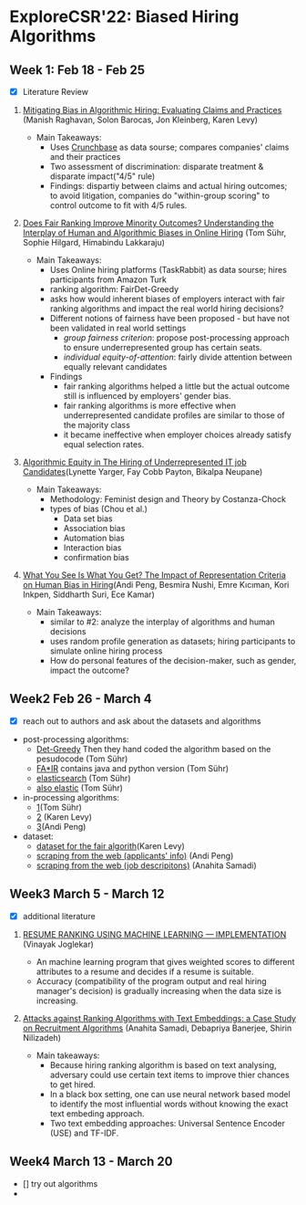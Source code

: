 # ExploreCSR'22: Biased Hiring Algorithms

## Week 1: Feb 18 - Feb 25
- [x] Literature Review
1. [Mitigating Bias in Algorithmic Hiring: Evaluating Claims and Practices](https://dl.acm.org/doi/abs/10.1145/3351095.3372828) (Manish Raghavan, Solon Barocas, Jon Kleinberg, Karen Levy)

    * Main Takeaways: 
        * Uses [Crunchbase](https://www.crunchbase.com/) as data sourse; compares companies' claims and their practices
        * Two assessment of discrimination: disparate treatment & disparate impact("4/5" rule)
        * Findings: dispartiy between claims and actual hiring outcomes; to avoid litigation, companies do "within-group scoring" to control outcome to fit with 4/5 rules. 

2. [Does Fair Ranking Improve Minority Outcomes? Understanding the Interplay of Human and Algorithmic Biases in Online Hiring](https://dl.acm.org/doi/abs/10.1145/3461702.3462602) (Tom Sühr, Sophie Hilgard, Himabindu Lakkaraju)
 
    * Main Takeaways:
        * Uses Online hiring platforms (TaskRabbit) as data sourse; hires participants from Amazon Turk
        * ranking algorithm: FairDet-Greedy
        * asks how would inherent biases of employers interact with fair ranking algorithms and impact the real world hiring decisions?
        * Different notions of fairness have been proposed - but have not been validated in real world settings
            * *group fairness criterion*: propose post-processing approach to ensure underrepresented group has certain seats.
            * *individual equity-of-attention*: fairly divide attention between equally relevant candidates
        * Findings
            * fair ranking algorithms helped a little but the actual outcome still is influenced by employers' gender bias.
            * fair ranking algorithms is more effective when underrepresented candidate profiles are similar to those of the majority class
            * it became ineffective when employer choices already satisfy equal selection rates.


3. [Algorithmic Equity in The Hiring of Underrepresented IT job Candidates](https://www.emerald.com/insight/content/doi/10.1108/OIR-10-2018-0334/full/html)(Lynette Yarger, Fay Cobb Payton, Bikalpa Neupane)
    * Main Takeaways:
        * Methodology: Feminist design and Theory by Costanza-Chock
        * types of bias (Chou et al.)
            * Data set bias
            * Association bias
            * Automation bias
            * Interaction bias
            * confirmation bias


4. [What You See Is What You Get? The Impact of Representation Criteria on Human Bias in Hiring](https://ojs.aaai.org/index.php/HCOMP/article/view/5281)(Andi Peng, Besmira Nushi, Emre Kıcıman, Kori Inkpen, Siddharth Suri, Ece Kamar)

    * Main Takeaways:
        * similar to #2: analyze the interplay of algorithms and human decisions
        * uses random profile generation as datasets; hiring participants to simulate online hiring process
        * How do personal features of the decision-maker, such as gender, impact the outcome? 



## Week2 Feb 26 - March 4
- [x] reach out to authors and ask about the datasets and algorithms
* post-processing algorithms:
   * [Det-Greedy](https://dl.acm.org/doi/pdf/10.1145/3292500.3330691?casa_token=OYEXJHAX7skAAAAA:60-IaTPwHoFaDMIPaGv7GIH7prytYtksqNHfFQ0rqE1hmGogQyscfQ1Vs6MykbqvDZE6QN9uNPau) Then they hand coded the algorithm based on the pesudocode (Tom Sühr)
   * [FA\*IR](https://github.com/fair-search) contains java and python version (Tom Sühr)
   * [elasticsearch](https://github.com/fair-search/fairsearch-fair-for-elasticsearch) (Tom Sühr)
   * [also elastic](https://milkalichtblau.github.io/pdf/zehlike_2021_fair_ranking_multiple_protected_groups.pdf) (Tom Sühr)
* in-processing algorithms:
   * [1](https://proceedings.neurips.cc/paper/2019/file/9e82757e9a1c12cb710ad680db11f6f1-Paper.pdf)(Tom Sühr)
   * [2](https://dl.acm.org/doi/pdf/10.1145/3219819.3220088?ref=https://githubhelp.com) (Karen Levy)
   * [3](https://www-ai.cs.tu-dortmund.de/LEHRE/SEMINARE/WS2021/TrustworthyAIMachineLearning/literature/yadav2019.pdfhttps://www-ai.cs.tu-dortmund.de/LEHRE/SEMINARE/WS2021/TrustworthyAIMachineLearning/literature/yadav2019.pdf)(Andi Peng)
* dataset:
   * [dataset for the fair algorith](https://github.com/MilkaLichtblau/FA-IR_Ranking/tree/FA-IR_CIKM_17)(Karen Levy)
   * [scraping from the web (applicants' info)](https://arxiv.org/abs/1901.09451) (Andi Peng)
   * [scraping from the web (job descripitons)](https://www.indeed.com/) (Anahita Samadi)

## Week3 March 5 - March 12
- [x] additional literature 
1. [RESUME RANKING USING MACHINE LEARNING — IMPLEMENTATION](https://medium.com/@Excellarate/resume-ranking-using-machine-learning-implementation-47959a4e5d8e) (Vinayak Joglekar)
   * An machine learning program that gives weighted scores to different attributes to a resume and decides if a resume is suitable.
   * Accuracy (compatibility of the program output and real hiring manager's decision) is gradually increasing when the data size is increasing.

2. [Attacks against Ranking Algorithms with Text Embeddings: a Case Study on Recruitment Algorithms](https://arxiv.org/abs/2108.05490) (Anahita Samadi, Debapriya Banerjee, Shirin Nilizadeh)
   * Main takeaways:
      * Because hiring ranking algorithm is based on text analysing, adversary could use certain text items to improve thier chances to get hired.
      * In a black box setting, one can use neural network based model to identify the most influential words without knowing the exact text embeding approach.
      * Two text embedding approaches: Universal Sentence Encoder (USE) and TF-IDF.


## Week4 March 13 - March 20
- [] try out algorithms
- 
